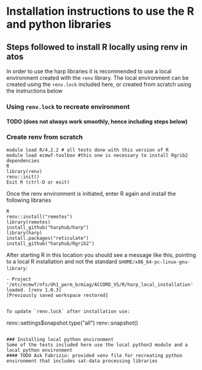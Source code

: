 # Installation instructions to use the R and python libraries

## Steps followed to install R locally using renv in atos
In order to use the harp libraries it is recommended
to use a local environment created with the `renv` library.
The local environment can be created using the `renv.lock` included
here, or created from scratch using the instructions below

### Using `renv.lock` to recreate environment
#### TODO (does not always work smoothly, hence including steps below)

### Create renv from scratch
```
module load R/4.2.2 # all tests done with this version of R
module load ecmwf-toolbox #this one is necessary to install Rgrib2 dependencies
R
library(renv)
renv::init()
Exit R (ctrl-D or exit)

```
Once the renv environment is initiated, enter R again and install
the following libraries

```
R
renv::install("remotes")
library(remotes)
install_github("harphub/harp")
library(harp)
install.packages("reticulate")
install_github("harphub/Rgrib2")

```

After starting R in this location you should see a message like this, pointing
to a local R installation and not the standard `$HOME/x86_64-pc-linux-gnu-library`:

```
- Project '/etc/ecmwf/nfs/dh1_perm_b/miag/ACCORD_VS/R/harp_local_installation' loaded. [renv 1.0.3]
[Previously saved workspace restored]

```
```

To update `renv.lock` after installation use:
```
renv::settings$snapshot.type("all")
renv::snapshot()

```

### Installing local python environment
Some of the tests included here use the local python3 module and a local python environment
#### TODO Ask Fabrizio: provided venv file for recreating python environment that includes sat-data processing libraries

